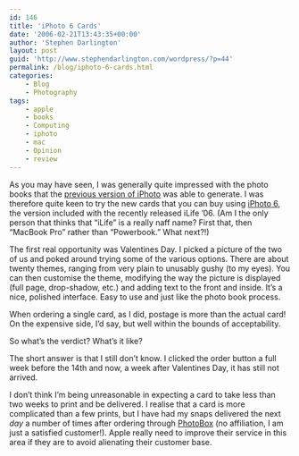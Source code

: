 ```yaml
---
id: 146
title: 'iPhoto 6 Cards'
date: '2006-02-21T13:43:35+00:00'
author: 'Stephen Darlington'
layout: post
guid: 'http://www.stephendarlington.com/wordpress/?p=44'
permalink: /blog/iphoto-6-cards.html
categories:
    - Blog
    - Photography
tags:
    - apple
    - books
    - Computing
    - iphoto
    - mac
    - Opinion
    - review
---
```


As you may have seen, I was generally quite impressed with the photo books that the [previous version of iPhoto](/computing/opinion/iphoto5.html "Thoughts on iPhoto 5") was able to generate. I was therefore quite keen to try the new cards that you can buy using [iPhoto 6](http://www.apple.com/uk/ilife/iphoto/), the version included with the recently released iLife ’06. (Am I the only person that thinks that “iLife” is a really naff name? First that, then “MacBook Pro” rather than “Powerbook.” What next?!)

The first real opportunity was Valentines Day. I picked a picture of the two of us and poked around trying some of the various options. There are about twenty themes, ranging from very plain to unusably gushy (to my eyes). You can then customise the theme, modifying the way the picture is displayed (full page, drop-shadow, etc.) and adding text to the front and inside. It’s a nice, polished interface. Easy to use and just like the photo book process.

When ordering a single card, as I did, postage is more than the actual card! On the expensive side, I’d say, but well within the bounds of acceptability.

So what’s the verdict? What’s it like?

The short answer is that I still don’t know. I clicked the order button a full week before the 14th and now, a week after Valentines Day, it has still not arrived.

I don’t think I’m being unreasonable in expecting a card to take less than two weeks to print and be delivered. I realise that a card is more complicated than a few prints, but I have had my snaps delivered the next *day* a number of times after ordering through [PhotoBox](http://www.photobox.co.uk/) (no affiliation, I am just a satisfied customer!). Apple really need to improve their service in this area if they are to avoid alienating their customer base.